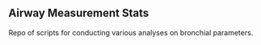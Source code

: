 ## Airway Measurement Stats

Repo of scripts for conducting various analyses on bronchial parameters.

